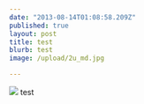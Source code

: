 ```yaml
---
date: "2013-08-14T01:08:58.209Z"
published: true
layout: post
title: test
blurb: test
image: /upload/2u_md.jpg

---
```


![](/upload/2v_md.jpg) test
